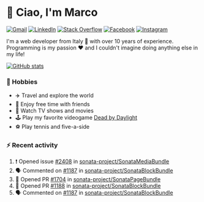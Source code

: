 # 👋 Ciao, I'm Marco

[![Gmail](https://img.shields.io/badge/Gmail-%23BB001B?style=flat-square&logo=gmail&logoColor=white)](mailto:gremo1982@gmail.com)
[![LinkedIn](https://img.shields.io/badge/LinkedIn-%230e76a8?style=flat-square&logo=linkedin)](https://www.linkedin.com/in/marco-polichetti)
[![Stack Overflow](https://img.shields.io/stackexchange/stackoverflow/r/220180?style=flat&logo=stackoverflow&label=Stack%20Overflow&color=%23F47F24)](https://stackoverflow.com/users/220180)
[![Facebook](https://img.shields.io/badge/-Facebook-%234267B2?style=flat-square&logo=facebook&logoColor=white)](https://www.facebook.com/marco.poliketti)
[![Instagram](https://img.shields.io/badge/-Instagram-%23C13584?style=flat-square&logo=instagram&logoColor=white)](https://www.instagram.com/marco.gremo)

I'm a web developer from Italy 🍕 with over 10 years of experience. Programming is my passion ❤️ and I couldn't imagine doing anything else in my life!

[![GitHub stats](https://github-readme-stats.vercel.app/api?username=gremo&show_icons=true&rank_icon=github&theme=transparent)](https://github.com/anuraghazra/github-readme-stats)

### 📅 Hobbies

- ✈️ Travel and explore the world
- 🍻 Enjoy free time with friends
- 🎥 Watch TV shows and movies
- 🕹️ Play my favorite videogame [Dead by Daylight](https://deadbydaylight.com)
- ⚽ Play tennis and five-a-side

### ⚡ Recent activity

<!--START_SECTION:activity-->
1. ❗ Opened issue [#2408](https://github.com/sonata-project/SonataMediaBundle/issues/2408) in [sonata-project/SonataMediaBundle](https://github.com/sonata-project/SonataMediaBundle)
2. 🗣 Commented on [#1187](https://github.com/sonata-project/SonataBlockBundle/pull/1187#issuecomment-1646571249) in [sonata-project/SonataBlockBundle](https://github.com/sonata-project/SonataBlockBundle)
3. 💪 Opened PR [#1704](https://github.com/sonata-project/SonataPageBundle/pull/1704) in [sonata-project/SonataPageBundle](https://github.com/sonata-project/SonataPageBundle)
4. 💪 Opened PR [#1188](https://github.com/sonata-project/SonataBlockBundle/pull/1188) in [sonata-project/SonataBlockBundle](https://github.com/sonata-project/SonataBlockBundle)
5. 🗣 Commented on [#1187](https://github.com/sonata-project/SonataBlockBundle/pull/1187#issuecomment-1645801541) in [sonata-project/SonataBlockBundle](https://github.com/sonata-project/SonataBlockBundle)
<!--END_SECTION:activity-->
